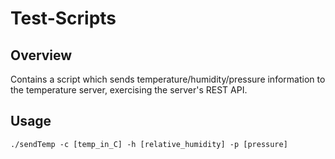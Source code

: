 # Test-Scripts

## Overview

Contains a script which sends temperature/humidity/pressure information to the temperature server, exercising the server's REST API.

## Usage

`./sendTemp -c [temp_in_C] -h [relative_humidity] -p [pressure]`
